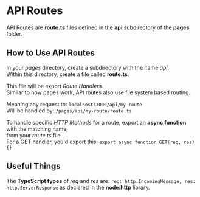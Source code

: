 # API Routes
API Routes are **route.ts** files defined in the **api** subdirectory of the **pages** folder.

## How to Use API Routes
In your *pages* directory, create a subdirectory with the name *api*.  
Within this directory, create a file called **route.ts**.    

This file will be export *Route Handlers*.  
Similar to how pages work, API routes also use file system based routing.    

Meaning any request to:
`localhost:3000/api/my-route`  
Will be handled by:
`/pages/api/my-route/route.ts`  

To handle specific *HTTP Methods* for a route, export an **async function** with the matching name,  
from your *route.ts* file.  
For a GET handler, you'd export this:
`export async function GET(req, res) {}`
## Useful Things
The **TypeScript types** of *req* and *res* are:
`req: http.IncomingMessage, res: http.ServerResponse`
as declared in the **node:http** library.